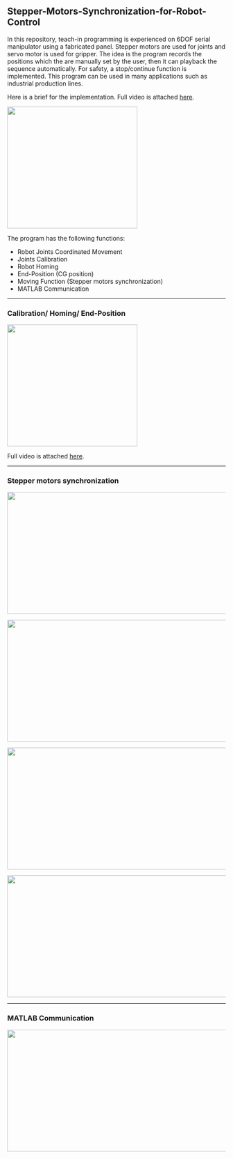 ## Stepper-Motors-Synchronization-for-Robot-Control
In this repository, teach-in programming is experienced on 6DOF serial manipulator using a fabricated panel. Stepper motors are used for joints and servo motor is used for gripper. The idea is the program records the positions which the are manually set by the user, then it can playback the sequence automatically. For safety, a stop/continue function is implemented. This program can be used in many applications such as industrial production lines. 

Here is a brief for the implementation. Full video is attached [here](https://drive.google.com/file/d/1M3BjSpMHcEspvYx5vrVKCISbspiHiJ5X/view?usp=sharing).
<p align="left"><img src="https://user-images.githubusercontent.com/90580636/146723211-144d0847-4ea3-4b66-bcab-db4f1eefaf8c.gif" width="300" height="280" /></p>

The program has the following functions:
- Robot Joints Coordinated Movement 
- Joints Calibration 
- Robot Homing
- End-Position (CG position)
- Moving Function (Stepper motors synchronization)
- MATLAB Communication 

---
### Calibration/ Homing/ End-Position
<p align="left"><img src="https://user-images.githubusercontent.com/90580636/146724846-0ffd6cbd-042a-4779-8b2d-1b59345f1232.gif" width="300" height="280" /></p>

Full video is attached [here](https://drive.google.com/file/d/1jQn1Gvp8Jp3hgi7CoDXL0Ty54K_mfvm9/view?usp=sharing).

---
### Stepper motors synchronization
<p align="left"><img src="https://user-images.githubusercontent.com/90580636/146725925-77ec8972-cf46-4d01-98a0-8cbdc07db349.png" width="600" height="280" /></p>

<p align="left"><img src="https://user-images.githubusercontent.com/90580636/146726017-89908272-9fb9-4716-b5e5-da15ac00d7e5.png" width="600" height="280" /></p>

<p align="left"><img src="https://user-images.githubusercontent.com/90580636/146726140-9b3bd92e-2bbe-46fa-847c-c3bf15bfc9d7.png" width="600" height="280" /></p>

<p align="left"><img src="https://user-images.githubusercontent.com/90580636/146726227-88b03fca-c343-44ad-a44a-9068a954d8c2.png" width="600" height="280" /></p>

---
### MATLAB Communication 
<p align="left"><img src="https://user-images.githubusercontent.com/90580636/146723637-22ea6cf0-3347-450c-9a6e-76ec3276bed3.png" width="600" height="280" /></p>
